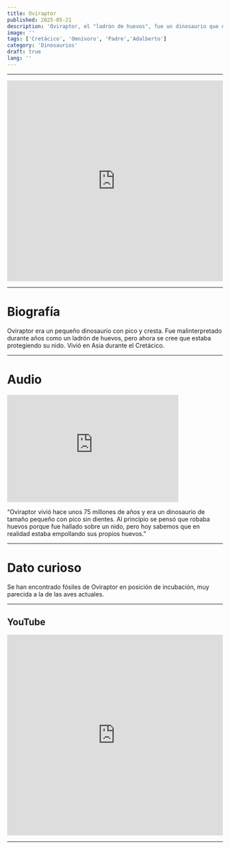```yaml
---
title: Oviraptor
published: 2025-05-21
description: 'Oviraptor, el "ladrón de huevos", fue un dinosaurio que en realidad cuidaba a sus crías.'
image: ''
tags: ['Cretácico', 'Omnívoro', 'Padre','Adalberto']
category: 'Dinosaurios'
draft: true 
lang: ''
---
```


---
<iframe width="100%" height="468" src="https://drive.google.com/file/d/193LpGh1fMcPqsR76ILm5YRwQ-sSwty2V/preview" frameborder="0" allowfullscreen></iframe>

---

# Biografía

Oviraptor era un pequeño dinosaurio con pico y cresta. Fue malinterpretado durante años como un ladrón de huevos, pero ahora se cree que estaba protegiendo su nido. Vivió en Asia durante el Cretácico.

---

# Audio
<iframe width="400" height="250" src="https://drive.google.com/file/d/1BrapZiebuTD1g2mQCFbSMtpqLGl9zep-/preview" frameborder="0" allowfullscreen></iframe>

“Oviraptor vivió hace unos 75 millones de años y era un dinosaurio de tamaño pequeño con pico sin dientes. Al principio se pensó que robaba huevos porque fue hallado sobre un nido, pero hoy sabemos que en realidad estaba empollando sus propios huevos.”

---

# Dato curioso
Se han encontrado fósiles de Oviraptor en posición de incubación, muy parecida a la de las aves actuales.

---
## YouTube

<iframe width="100%" height="468" src="https://www.youtube.com/embed/weOl4UCt2J0?si=G_mKtIpDOmN54VHW" title="YouTube video player" frameborder="0" allow="accelerometer; autoplay; clipboard-write; encrypted-media; gyroscope; picture-in-picture; web-share" allowfullscreen></iframe>


---